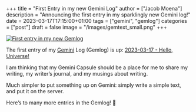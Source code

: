 +++
title = "First Entry in my new Gemini Log"
author = ["Jacob Moena"]
description = "Announcing the first entry in my sparklingly new Gemini log!"
date = 2023-03-17T17:15:00+01:00
tags = ["gemini", "gemlog"]
categories = ["post"]
draft = false
image = "/images/gemtext_small.png"
+++

<a href="/images/gemtext.png" rel="gemlog" class="swipebox" title="First enty in my new Gemlog">
    <img alt="First entry in my new Gemlog" src="/images/gemtext_small.png"/>
</a>

The first entry of my [Gemini](https://gemini.circumlunar.space/) Log (Gemlog) is up: [2023-03-17 - Hello, Universe!](https://jacmoe.tilde.team/gemfeed/2023-03-17-hello-universe.html)

I am thinking that my Gemini Capsule should be a place for me to share my writing, my writer’s journal, and my musings about writing.

Much simpler to put something up on Gemini: simply write a simple text, and put it on the server.

Here’s to many more entries in the Gemlog! 🚀
